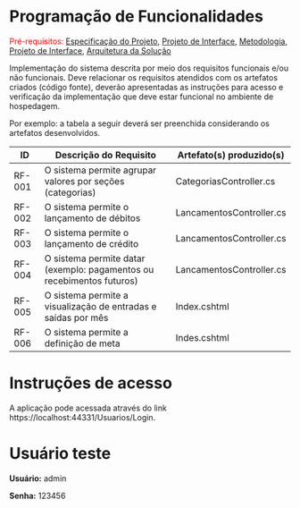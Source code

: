 # Programação de Funcionalidades

<span style="color:red">Pré-requisitos: <a href="2-Especificação do Projeto.md"> Especificação do Projeto</a></span>, <a href="3-Projeto de Interface.md"> Projeto de Interface</a>, <a href="4-Metodologia.md"> Metodologia</a>, <a href="3-Projeto de Interface.md"> Projeto de Interface</a>, <a href="5-Arquitetura da Solução.md"> Arquitetura da Solução</a>

Implementação do sistema descrita por meio dos requisitos funcionais e/ou não funcionais. Deve relacionar os requisitos atendidos com os artefatos criados (código fonte), deverão apresentadas as instruções para acesso e verificação da implementação que deve estar funcional no ambiente de hospedagem.

Por exemplo: a tabela a seguir deverá ser preenchida considerando os artefatos desenvolvidos.

|ID    | Descrição do Requisito  | Artefato(s) produzido(s) |
|------|-----------------------------------------|----|
|RF-001| O sistema permite agrupar valores por seções (categorias)  | CategoriasController.cs | 
|RF-002| O sistema permite o lançamento de débitos  | LancamentosController.cs |
|RF-003| O sistema permite o lançamento de crédito | LancamentosController.cs |
|RF-004| O sistema permite datar (exemplo: pagamentos ou recebimentos futuros)  | LancamentosController.cs  |
|RF-005| O sistema permite a visualização de entradas e saídas por mês | Index.cshtml |
|RF-006| O sistema permite a definição de meta  | Indes.cshtml |

# Instruções de acesso

A aplicação pode acessada através do link https://localhost:44331/Usuarios/Login.

# Usuário teste

**Usuário:** admin

**Senha:** 123456
